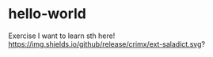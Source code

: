 # hello-world
Exercise
I want to learn sth here!
https://img.shields.io/github/release/crimx/ext-saladict.svg?
